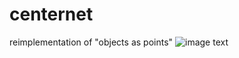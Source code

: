 # centernet
reimplementation of "objects as points"
![image text](https://github.com/******/dbscan_clustering_algorithm/blob/master/data/dbscan_performance_comparison.png "DBSCAN Performance Comparison")

